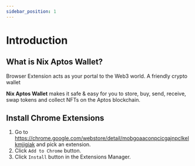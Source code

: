 ```yaml
---
sidebar_position: 1
---
```


# Introduction

## What is Nix Aptos Wallet?

Browser Extension acts as your portal to the Web3 world. A friendly crypto wallet

**Nix Aptos Wallet** makes it safe & easy for you to store, buy, send, receive, swap tokens and collect NFTs on the Aptos blockchain.

## Install Chrome Extensions

1. Go to <https://chrome.google.com/webstore/detail/mobgoaaconpcicgajnpclkelkmjigiak> and pick an extension.
2. Click `Add to Chrome` button.
3. Click `Install` button in the Extensions Manager.

